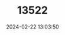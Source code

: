 ---
title: "13522"
category: "Millardia gleadowi"
draft: false
date: 2024-02-22 13:03:50
languages:
  English: ["Sand-colored Soft-furred Rat", "Sand-coloured Metad"]
---